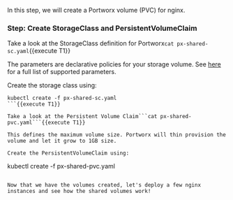 In this step, we will create a Portworx volume (PVC) for nginx.

### Step: Create StorageClass and PersistentVolumeClaim

Take a look at the StorageClass definition for Portworx```cat px-shared-sc.yaml```{{execute T1}}

The parameters are declarative policies for your storage volume. See [here](https://docs.portworx.com/manage/volumes.html) for a full list of supported parameters.

Create the storage class using:
```
kubectl create -f px-shared-sc.yaml
```{{execute T1}}

Take a look at the Persistent Volume Claim```cat px-shared-pvc.yaml```{{execute T1}}

This defines the maximum volume size. Portworx will thin provision the volume and let it grow to 1GB size.

Create the PersistentVolumeClaim using:
```
kubectl create -f px-shared-pvc.yaml
```{{execute T1}}

Now that we have the volumes created, let's deploy a few nginx instances and see how the shared volumes work!
